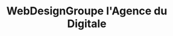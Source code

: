 ---
title: WebDesignGroupe l'Agence du Digitale
menu: Portfolio
onpage_menu: true
body_classes: "modular header-image fullwidth"

content:
    items: '@self.modular'
    order:
         custom:
            - _callout
            - _cont
            
---